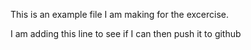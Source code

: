 This is an example file I am making for the excercise.

I am adding this line to see if I can then push it to github
